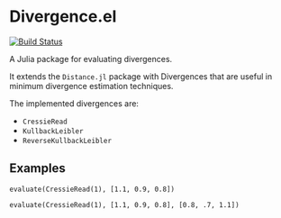 # Divergence.el

[![Build Status](https://travis-ci.org/gragusa/MinimumDivergence.jl.svg?branch=master)](https://travis-ci.org/gragusa/Divergence.jl)

A Julia package for evaluating divergences.

It extends the ```Distance.jl``` package with Divergences that are useful in minimum divergence estimation techniques. 

The implemented divergences are:

* ```CressieRead```
* ```KullbackLeibler```
* ```ReverseKullbackLeibler```

## Examples

```evaluate(CressieRead(1), [1.1, 0.9, 0.8])```

```evaluate(CressieRead(1), [1.1, 0.9, 0.8], [0.8, .7, 1.1])```

